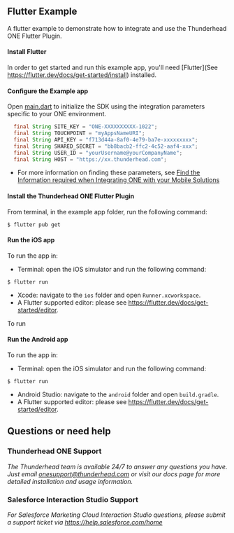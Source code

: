 ## Flutter Example 

A flutter example to demonstrate how to integrate and use the Thunderhead ONE Flutter Plugin.

#### Install Flutter
In order to get started and run this example app, you'll need [Flutter](See https://flutter.dev/docs/get-started/install) installed.

#### Configure the Example app 
Open [main.dart](https://github.com/thunderheadone/one-sdk-flutter/blob/1067438e6cba71215e871886cfba4b3a89f656aa/flutter_example/lib/main.dart#L48)
to initialize the SDK using the integration parameters specific to your ONE environment.

```java
  final String SITE_KEY = "ONE-XXXXXXXXXX-1022";
  final String TOUCHPOINT = "myAppsNameURI";
  final String API_KEY = "f713d44a-8af0-4e79-ba7e-xxxxxxxxx";
  final String SHARED_SECRET = "bb8bacb2-ffc2-4c52-aaf4-xxx";
  final String USER_ID = "yourUsername@yourCompanyName";
  final String HOST = "https://xx.thunderhead.com";
```
* For more information on finding these parameters, see [Find the Information required when Integrating ONE with your Mobile Solutions](https://na5.thunderhead.com/one/help/conversations/how-do-i/mobile/one_integrate_mobile_find_integration_info/)

#### Install the Thunderhead ONE Flutter Plugin
From terminal, in the example app folder, run the following command:
```
$ flutter pub get
```

#### Run the iOS app
To run the app in:
* Terminal: open the iOS simulator and run the following command:
```
$ flutter run
```
* Xcode: navigate to the `ios` folder and open `Runner.xcworkspace`.
* A Flutter supported editor: please see https://flutter.dev/docs/get-started/editor.

To run 

#### Run the Android app
To run the app in:
* Terminal: open the iOS simulator and run the following command:
```
$ flutter run
```
* Android Studio: navigate to the `android` folder and open `build.gradle`.
* A Flutter supported editor: please see https://flutter.dev/docs/get-started/editor.

## Questions or need help

### Thunderhead ONE Support
_The Thunderhead team is available 24/7 to answer any questions you have. Just email onesupport@thunderhead.com or visit our docs page for more detailed installation and usage information._


### Salesforce Interaction Studio Support
_For Salesforce Marketing Cloud Interaction Studio questions, please submit a support ticket via https://help.salesforce.com/home_
